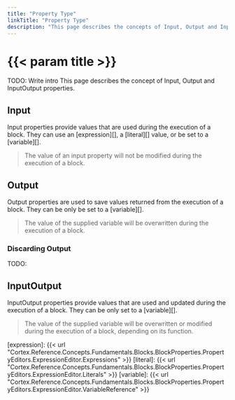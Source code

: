 ```yaml
---
title: "Property Type"
linkTitle: "Property Type"
description: "This page describes the concepts of Input, Output and InputOutput properties."
---
```


# {{< param title >}}

TODO: Write intro
This page describes the concept of Input, Output and InputOutput properties.

## Input

Input properties provide values that are used during the execution of a block. They can use an [expression][], a [literal][] value, or be set to a [variable][].

>The value of an input property will not be modified during the execution of a block.

## Output

Output properties are used to save values returned from the execution of a block. They can be only be set to a [variable][].
>The value of the supplied variable will be overwritten during the execution of a block.

### Discarding Output

TODO:

## InputOutput

InputOutput properties provide values that are used and updated during the execution of a block. They can be only set to a [variable][].
>The value of the supplied variable will be overwritten or modified during the execution of a block, depending on its function.

[expression]: {{< url "Cortex.Reference.Concepts.Fundamentals.Blocks.BlockProperties.PropertyEditors.ExpressionEditor.Expressions" >}}
[literal]: {{< url "Cortex.Reference.Concepts.Fundamentals.Blocks.BlockProperties.PropertyEditors.ExpressionEditor.Literals" >}}
[variable]: {{< url "Cortex.Reference.Concepts.Fundamentals.Blocks.BlockProperties.PropertyEditors.ExpressionEditor.VariableReference" >}}
